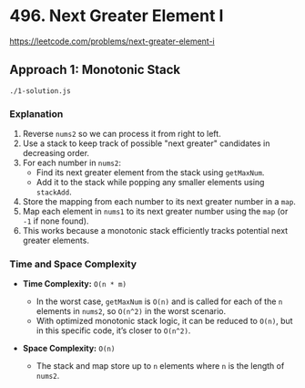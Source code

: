# 496. Next Greater Element I

https://leetcode.com/problems/next-greater-element-i

## Approach 1: Monotonic Stack
`./1-solution.js`

### Explanation
1. Reverse `nums2` so we can process it from right to left.
2. Use a stack to keep track of possible "next greater" candidates in decreasing order.
3. For each number in `nums2`:
   - Find its next greater element from the stack using `getMaxNum`.
   - Add it to the stack while popping any smaller elements using `stackAdd`.
4. Store the mapping from each number to its next greater number in a `map`.
5. Map each element in `nums1` to its next greater number using the `map` (or `-1` if none found).
6. This works because a monotonic stack efficiently tracks potential next greater elements.

### Time and Space Complexity

* **Time Complexity:** `O(n * m)`

  * In the worst case, `getMaxNum` is `O(n)` and is called for each of the `n` elements in `nums2`, so `O(n^2)` in the worst scenario.  
  * With optimized monotonic stack logic, it can be reduced to `O(n)`, but in this specific code, it’s closer to `O(n^2)`.
* **Space Complexity:** `O(n)`

  * The stack and map store up to `n` elements where `n` is the length of `nums2`.

